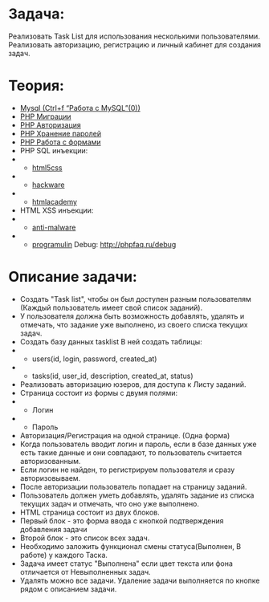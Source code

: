 # Задача:
Реализовать Task List для использования несколькими пользователями. Реализовать авторизацию, регистрацию и личный кабинет для создания задач.

# Теория:
- [Mysql (Ctrl+f “Работа с MySQL”(0))](https://ospanel.io/docs/)
- [PHP Миграции](https://webdevkin.ru/posts/backend/mysql-migrations)
- [PHP Авторизация](https://www.internet-technologies.ru/articles/sistema-registracii-polzovateley-s-pomoschyu-php-i-mysql.html)
- [PHP Хранение паролей](https://www.programulin.ru/kak-hranit-paroli-v-bd-php)
- [PHP Работа с формами](https://htmlacademy.ru/tutorial/php/forms)
- PHP SQL инъекции: 
- - [html5css](https://html5css.ru/sql/sql_injection.php)
- - [hackware](https://hackware.ru/?p=3362)
- - [htmlacademy](https://htmlacademy.ru/tutorial/php/sql-injections)
- HTML XSS инъекции: 
- - [anti-malware](https://www.anti-malware.ru/what-is-an-xss-vulnerability)
- - [programulin](https://www.programulin.ru/zashchita-ot-xss-v-php)
Debug: http://phpfaq.ru/debug
# Описание задачи:
-	Создать "Task list", чтобы он был доступен разным пользователям (Каждый пользователь имеет свой список заданий). 
-	У пользователя должна быть возможность добавлять, удалять и отмечать, что задание уже выполнено, из своего списка текущих задач.
-	Создать базу данных tasklist
    В ней создать таблицы: 
- -	users(id, login, password, created_at)
- -	tasks(id, user_id, description, created_at, status)
-	Реализовать авторизацию юзеров, для доступа к Листу заданий.
-	Страница состоит из формы с двумя полями: 
- -	Логин
- -	Пароль
-	Авторизация/Регистрация на одной странице. (Одна форма)
-	Когда пользователь вводит логин и пароль, если в базе данных уже есть такие данные и они совпадают, то пользователь считается авторизованным.
-	Если логин не найден, то регистрируем пользователя и сразу авторизовываем.
-	После авторизации пользователь попадает на страницу заданий.
-	Пользователь должен уметь добавлять, удалять задание из списка текущих задач и отмечать, что оно уже выполнено.
-	HTML страница состоит из двух блоков. 
-	Первый блок - это форма ввода с кнопкой подтверждения добавления задачи
-	Второй блок - это список всех задач.
-	Необходимо заложить функционал смены статуса(Выполнен, В работе) у каждого Таска.
-	Задача имеет статус "Выполнена" если цвет текста или фона отличается от Невыполненных задач.
-	Удалять можно все задачи. Удаление задачи выполняется по кнопке рядом с описанием задачи.
